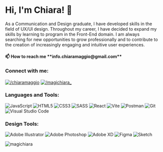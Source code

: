 <h1 align="left">Hi, I'm Chiara! 💫 </h1>
<p align="left">As a Communication and Design graduate, I have developed skills in the field of UX/UI design. Throughout my career, I have decided to expand my skills by learning to program in the Front-End domain. I am always searching for new opportunities to grow professionally and to contribute to the creation of increasingly engaging and intuitive user experiences.</p>

<h4>📫 How to reach me **info.chiaramaggio@gmail.com**</h4>

<h3 align="left">Connect with me:</h3>
<p align="left">
<a href="https://linkedin.com/in//chiaramaggio" target="blank"><img align="center" src="https://img.shields.io/badge/linkedin-%230077B5.svg?style=for-the-badge&logo=linkedin&logoColor=white" alt="/chiaramaggio"/></a>
<a href="https://instagram.com//magichiara_" target="blank"><img align="center" src="https://img.shields.io/badge/Instagram-%23E4405F.svg?style=for-the-badge&logo=Instagram&logoColor=white" alt="/magichiara_"/></a>
</p>

<h3 align="left">Languages and Tools:</h3>

<span>![JavaScript](https://img.shields.io/badge/javascript-%23323330.svg?style=for-the-badge&logo=javascript&logoColor=%23F7DF1E)</span>
<span>![HTML5](https://img.shields.io/badge/html5-%23E34F26.svg?style=for-the-badge&logo=html5&logoColor=white)</span>
<span>![CSS3](https://img.shields.io/badge/css3-%231572B6.svg?style=for-the-badge&logo=css3&logoColor=white)</span>
<span>![SASS](https://img.shields.io/badge/SASS-hotpink.svg?style=for-the-badge&logo=SASS&logoColor=white)</span>
<span>![React](https://img.shields.io/badge/react-%2320232a.svg?style=for-the-badge&logo=react&logoColor=%2361DAFB)</span>
<span>![Vite](https://img.shields.io/badge/vite-%23646CFF.svg?style=for-the-badge&logo=vite&logoColor=white)</span>
<span>![Postman](https://img.shields.io/badge/Postman-FF6C37?style=for-the-badge&logo=postman&logoColor=white)</span>
<span>![Git](https://img.shields.io/badge/git-%23F05033.svg?style=for-the-badge&logo=git&logoColor=white)</span>
<span>![Visual Studio Code](https://img.shields.io/badge/Visual%20Studio%20Code-0078d7.svg?style=for-the-badge&logo=visual-studio-code&logoColor=white)</span>


<h3 align="left">Design Tools:</h3>

<span>![Adobe Illustrator](https://img.shields.io/badge/adobe%20illustrator-%23FF9A00.svg?style=for-the-badge&logo=adobe%20illustrator&logoColor=white)</span>
<span>![Adobe Photoshop](https://img.shields.io/badge/adobe%20photoshop-%2331A8FF.svg?style=for-the-badge&logo=adobe%20photoshop&logoColor=white)</span>
<span>![Adobe XD](https://img.shields.io/badge/Adobe%20XD-470137?style=for-the-badge&logo=Adobe%20XD&logoColor=#FF61F6)</span>
<span>![Figma](https://img.shields.io/badge/figma-%23F24E1E.svg?style=for-the-badge&logo=figma&logoColor=white)</span>
<span>![Sketch](https://img.shields.io/badge/Sketch-FFB387?style=for-the-badge&logo=sketch&logoColor=black)</span>


<p><img align="center" src="https://github-readme-stats.vercel.app/api/top-langs?username=magichiara&show_icons=true&theme=radical&locale=en&layout=compact" alt="magichiara" /></p>


